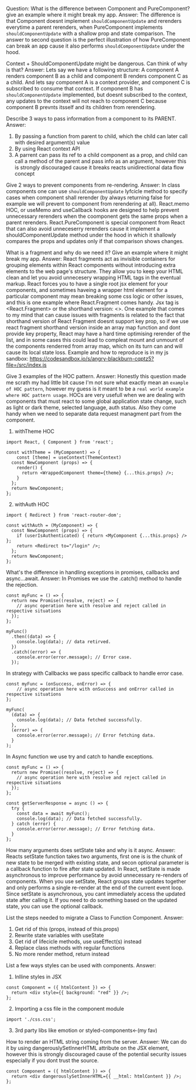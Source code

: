 Question: What is the difference between Component and PureComponent? give an example where it might break my app.
Answer: The difference is that Component doesnt implement `shouldComponentUpdate` and rerenders everytime a parent rerenders, when PureComponent implements `shouldComponentUpdate` with a shallow prop and state comparison.
The answer to second question is the perfect illustration of how PureComponent can break an app cause it also performs `shouldComponentUpdate` under the hood.

Context + ShouldComponentUpdate might be dangerous. Can think of why is that?
Answer: Lets say we have a following structure:
A component A renders component B as a child and component B renders component C as a child. And lets say component A is a  context provider, and component C is subscribed to consume that context. If component B has `shouldComponentUpdate` implemented, but doesnt subscribed to the context, any updates to the context will not reach to component C because component B prevnts itsself and its children from rerendering.

Describe 3 ways to pass information from a component to its PARENT.
Answer: 
1. By passing a function from parent to child, which the child can later call with desired argument(s) value
2. By using React context API
3. A parrent can pass its ref to a child component as a prop, and child can call a method of the parent and pass info as an argument, however this is strongly discouraged cause it breaks reacts unidirectional data flow concept

Give 2 ways to prevent components from re-rendering.
Answer: In class components one can use `shouldComponentUpdate` lyfcicle method to specify cases when component shall rerender (by always returning false for example we will prevent to component from rerendering at all). React.memo HOC, or useMemo and useCallback hooks are designed to help prevent unnecessary rerenders when the coomponent gets the same props
when a parent rerenders. React.PureComponent is special component from React that can also avoid unneceserry rerenders cause it implement a shouldComponentUpdate method under the hood in which it shallowly compares the props and updates only if that comparison shows changes.

What is a fragment and why do we need it? Give an example where it might break my app.
Answer: React fragments act as invisible containers for grouping elements within React components without introducing extra elements to the web page's structure. They allow you to keep your HTML clean and let you avoid unnecesery wrapping HTML tags in the eventual markup. React forces you to have a single root jsx element for your components, and sometimes haveing a wrapper html element for a particular component may mean breaking some css logic or other issues, and this is one example where React.Fragment comes handy. 
Jsx tag is <React.Fragment> or the shorthand version: <>. 
One example that comes to my mind that can cause issues with fragments is related to the fact that shorthand version of React Fragment doesnt support key prop, so if we use react fragment shorthand version inside an array map function and dont provide
key property, React may have a hard time optimising rerender of the list, and in some cases this could lead to compleat mount and unmount of the components renderred from array map, which on its turn can and will cause its local state loss.
Example and how to reproduce is in my js sandbox: https://codesandbox.io/s/angry-blackburn-cqptz5?file=/src/index.js

Give 3 examples of the HOC pattern.
Answer: Honestly this question made me scrath my had little bit cause I'm not sure what exactly mean an `example of HOC pattern`, however my guess is it meant to be a `real world example where HOC pattern usage`. 
HOCs are very usefull when we are dealing with components that must react to some global application state change, such as light or dark theme, selected language, auth status. Also they come handy when we need to separate data request managment part from the component.
1. withTheme HOC
```
import React, { Component } from 'react';

const withTheme = (MyComponent) => {
    const [theme] = useContext(ThemeContext)
  const NewComponent (props) => {
    render() {
      return <WrappedComponent theme={theme} {...this.props} />;
    }
  }; 
  return NewComponent;
};
```
2. withAuth HOC
```
import { Redirect } from 'react-router-dom';

const withAuth = (MyComponent) => {
  const NewComponent (props) => {
    if (userIsAuthenticated) { return <MyComponent {...this.props} /> };
    return <Redirect to="/login" />;
  }; 
  return NewComponent;
};
```

What's the difference in handling exceptions in promises, callbacks and async...await.
Answer: 
In Promises we use the .catch() method to handle the rejection.
```
const myFunc = () => {
  return new Promise((resolve, reject) => {
    // async operation here with resolve and reject called in respective situations
  });
};

myFunc()
  .then((data) => {
    console.log(data); // data retirved.
  })
  .catch((error) => {
    console.error(error.message); // Error case.
  });
```
In strategy with Callbacks we pass specific callback to handle error case.
```
const myFunc = (onSuccess, onError) => {
    // async operation here with onSuccess and onError called in respective situations
};

myFunc(
  (data) => {
    console.log(data); // Data fetched successfully.
  },
  (error) => {
    console.error(error.message); // Error fetching data.
  }
);
```
In Async function we use try and catch to handle exceptions.
```
const myFunc = () => {
  return new Promise((resolve, reject) => {
    // async operation here with resolve and reject called in respective situations
  });
};

const getServerResponse = async () => {
  try {
    const data = await myFunc();
    console.log(data); // Data fetched successfully.
  } catch (error) {
    console.error(error.message); // Error fetching data.
  }
};
```
How many arguments does setState take and why is it async.
Answer: Reacts setState function takes two arguments, first one is is the chunk of new state to be merged with existing state, and secon optional parameter is a callback function to fire after state updated.
In React, setState is made asynchronous to improve performance by avoid unnecessary re-renders of components. When you use setState, React groups state updates together and only performs a single re-render at the end of the current event loop.
Since setState is asynchronous, you cant immediately access the updated state after calling it. If you need to do something based on the updated state, you can use the optional callback. 

List the steps needed to migrate a Class to Function Component.
Answer:  
1. Get rid of this (props, instead of this.props)
2. Rewrite state variables with useState 
3. Get rid of lifecicle methods, use useEffect(s) instead
4. Replace class methods with regular functions
5. No more render method, return instead

List a few ways styles can be used with components. 
Answer: 
1. Inlline styles in JSX
```
const Component = ({ htmlContent }) => {
  return <div style={{ background: "red" }} />;
};
```
2. Importing a css file in the component module
```
import './css.css';
```
3. 3rd party libs like emotion or styled-components<-(my fav)


How to render an HTML string coming from the server.
Answer: We can do it by using dangerouslySetInnerHTML attribute on the JSX element, however this is strongly discouraged cause of the potential security issues especially if you dont trust the source.
```
const Component = ({ htmlContent }) => {
  return <div dangerouslySetInnerHTML={{ __html: htmlContent }} />;
};
```